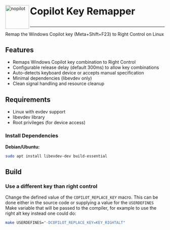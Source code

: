 <div>
  <picture>
    <source media="(prefers-color-scheme: dark)" srcset="https://github.com/user-attachments/assets/13984090-9eff-4e4e-94c3-e22282f621aa">
    <source media="(prefers-color-scheme: light)" srcset="https://github.com/user-attachments/assets/9498933e-4cfa-4deb-aebf-6e0df33db365">
    <img
      align="left"
      width="75"
      alt="nopilot"
      src="https://github.com/user-attachments/assets/9498933e-4cfa-4deb-aebf-6e0df33db365">
  </picture>
  <h3>
    <span><h3>
    <span><h3>
    <span><h3>
      <span><h3>Copilot Key Remapper</h3></span>
    </h3></span>
    </h3></span>
    </h3></span>
  </h3>
</div>

---

Remap the Windows Copilot key (Meta+Shift+F23) to Right Control on Linux

## Features

- Remaps Windows Copilot key combination to Right Control
- Configurable release delay (default 300ms) to allow key combinations
- Auto-detects keyboard device or accepts manual specification
- Minimal dependencies (libevdev only)
- Clean signal handling and resource cleanup

## Requirements

- Linux with evdev support
- libevdev library
- Root privileges (for device access)

### Install Dependencies

**Debian/Ubuntu:**
```bash
sudo apt install libevdev-dev build-essential
```

## Build


### Use a different key than right control

Change the defined value of the `COPILOT_REPLACE_KEY` macro. This can be done either in the source code or supplying a value for the `USERDEFINES` Make variable that will be passed to the compiler, for example to use the right alt key instead one could do:

```sh
make USERDEFINES="-DCOPILOT_REPLACE_KEY=KEY_RIGHTALT"
```
